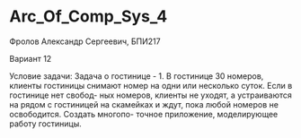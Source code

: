 # Arc_Of_Comp_Sys_4

Фролов Александр Сергеевич, БПИ217

Вариант 12

Условие задачи:
Задача о гостинице - 1. В гостинице 30 номеров, клиенты гостиницы снимают номер на одни или несколько суток. Если в гостинице нет свобод- ных номеров, клиенты не уходят, а устраиваются на рядом с гостиницей на скамейках и ждут, пока любой номеров не освободится. Создать многопо- точное приложение, моделирующее работу гостиницы.

